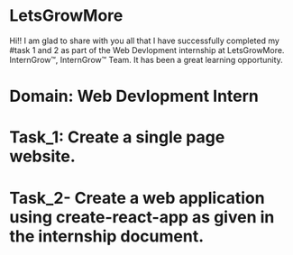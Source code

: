 # LetsGrowMore
Hi!!  I am glad to share with you all that I have successfully completed my #task 1 and 2 as part of the Web Devlopment internship at LetsGrowMore. InternGrow™, InternGrow™ Team. It has been a great learning opportunity. 
# Domain: Web Devlopment Intern
# Task_1: Create a single page website.
# Task_2- Create a web application using create-react-app as given in the internship document.
